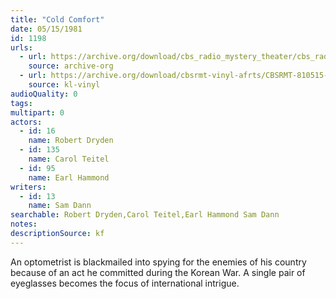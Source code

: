 ```yaml
---
title: "Cold Comfort"
date: 05/15/1981
id: 1198
urls: 
  - url: https://archive.org/download/cbs_radio_mystery_theater/cbs_radio_mystery_theater-1151-1200.zip/cbs_radio_mystery_theater-1151-1200%2Fcbsrmt_1198_cold_comfort.mp3
    source: archive-org
  - url: https://archive.org/download/cbsrmt-vinyl-afrts/CBSRMT-810515-1198-Cold-Comfort_afrts.mp3
    source: kl-vinyl
audioQuality: 0
tags: 
multipart: 0
actors:  
  - id: 16
    name: Robert Dryden  
  - id: 135
    name: Carol Teitel  
  - id: 95
    name: Earl Hammond
writers:  
  - id: 13
    name: Sam Dann
searchable: Robert Dryden,Carol Teitel,Earl Hammond Sam Dann
notes: 
descriptionSource: kf
---
```

An optometrist is blackmailed into spying for the enemies of his country because of an act he committed during the Korean War. A single pair of eyeglasses becomes the focus of international intrigue.
